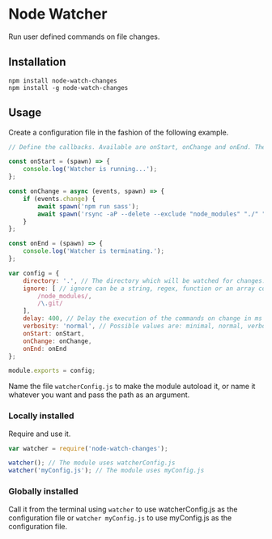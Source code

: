 # Node Watcher

Run user defined commands on file changes.

## Installation
`npm install node-watch-changes`  
`npm install -g node-watch-changes`

## Usage
Create a configuration file in the fashion of the following example.

```javascript
// Define the callbacks. Available are onStart, onChange and onEnd. They all get a spawn parameter, which is a promisified version of node's child_process.spawn. The onChange callback additionally gets an events object.

const onStart = (spawn) => {
	console.log('Watcher is running...');
};

const onChange = async (events, spawn) => {
	if (events.change) {
		await spawn('npm run sass');
		await spawn('rsync -aP --delete --exclude "node_modules" "./" "server:/path/to/destination"');
	}
};

const onEnd = (spawn) => {
	console.log('Watcher is terminating.');
};

var config = {
	directory: '.', // The directory which will be watched for changes. If falsy, the parent directory of this module will be watched.
	ignore: [ // ignore can be a string, regex, function or an array containing any of them. Has to be anymatch compatible, see https://github.com/es128/anymatch
		/node_modules/,
		/\.git/
	],
	delay: 400, // Delay the execution of the commands on change in ms
	verbosity: 'normal', // Possible values are: minimal, normal, verbose
	onStart: onStart,
	onChange: onChange,
	onEnd: onEnd
};

module.exports = config;
```

Name the file `watcherConfig.js` to make the module autoload it, or name it whatever you want and pass the path as an argument.

### Locally installed
Require and use it.
```javascript
var watcher = require('node-watch-changes');

watcher(); // The module uses watcherConfig.js
watcher('myConfig.js'); // The module uses myConfig.js
```

### Globally installed
Call it from the terminal using `watcher` to use watcherConfig.js as the configuration file or `watcher myConfig.js` to use myConfig.js as the configuration file.
